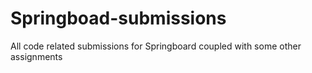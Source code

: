 # Springboad-submissions
All code related submissions for Springboard coupled with some other assignments
